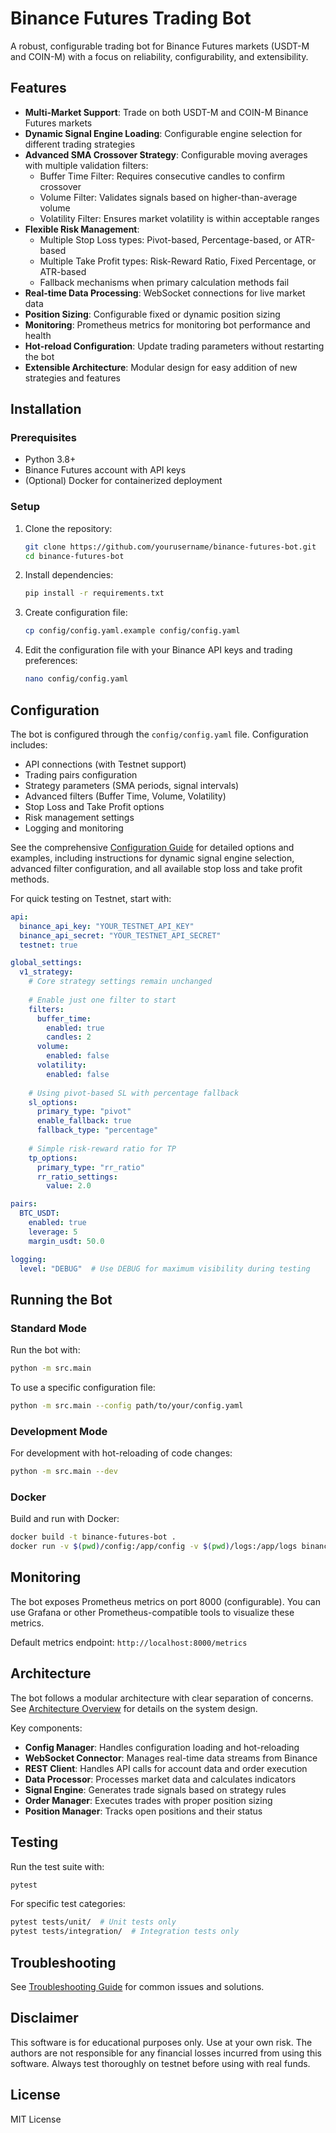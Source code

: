 # Binance Futures Trading Bot

A robust, configurable trading bot for Binance Futures markets (USDT-M and COIN-M) with a focus on reliability, configurability, and extensibility.

## Features

- **Multi-Market Support**: Trade on both USDT-M and COIN-M Binance Futures markets
- **Dynamic Signal Engine Loading**: Configurable engine selection for different trading strategies
- **Advanced SMA Crossover Strategy**: Configurable moving averages with multiple validation filters:
  - Buffer Time Filter: Requires consecutive candles to confirm crossover
  - Volume Filter: Validates signals based on higher-than-average volume
  - Volatility Filter: Ensures market volatility is within acceptable ranges
- **Flexible Risk Management**:
  - Multiple Stop Loss types: Pivot-based, Percentage-based, or ATR-based
  - Multiple Take Profit types: Risk-Reward Ratio, Fixed Percentage, or ATR-based
  - Fallback mechanisms when primary calculation methods fail
- **Real-time Data Processing**: WebSocket connections for live market data
- **Position Sizing**: Configurable fixed or dynamic position sizing
- **Monitoring**: Prometheus metrics for monitoring bot performance and health
- **Hot-reload Configuration**: Update trading parameters without restarting the bot
- **Extensible Architecture**: Modular design for easy addition of new strategies and features

## Installation

### Prerequisites

- Python 3.8+
- Binance Futures account with API keys
- (Optional) Docker for containerized deployment

### Setup

1. Clone the repository:
   ```bash
   git clone https://github.com/yourusername/binance-futures-bot.git
   cd binance-futures-bot
   ```

2. Install dependencies:
   ```bash
   pip install -r requirements.txt
   ```

3. Create configuration file:
   ```bash
   cp config/config.yaml.example config/config.yaml
   ```

4. Edit the configuration file with your Binance API keys and trading preferences:
   ```bash
   nano config/config.yaml
   ```

## Configuration

The bot is configured through the `config/config.yaml` file. Configuration includes:

- API connections (with Testnet support)
- Trading pairs configuration
- Strategy parameters (SMA periods, signal intervals)
- Advanced filters (Buffer Time, Volume, Volatility)
- Stop Loss and Take Profit options
- Risk management settings
- Logging and monitoring

See the comprehensive [Configuration Guide](docs/CONFIGURATION_GUIDE.md) for detailed options and examples, including instructions for dynamic signal engine selection, advanced filter configuration, and all available stop loss and take profit methods.

For quick testing on Testnet, start with:

```yaml
api:
  binance_api_key: "YOUR_TESTNET_API_KEY"
  binance_api_secret: "YOUR_TESTNET_API_SECRET"
  testnet: true

global_settings:
  v1_strategy:
    # Core strategy settings remain unchanged
    
    # Enable just one filter to start
    filters:
      buffer_time:
        enabled: true
        candles: 2
      volume:
        enabled: false
      volatility:
        enabled: false
    
    # Using pivot-based SL with percentage fallback
    sl_options:
      primary_type: "pivot"
      enable_fallback: true
      fallback_type: "percentage"
    
    # Simple risk-reward ratio for TP
    tp_options:
      primary_type: "rr_ratio"
      rr_ratio_settings:
        value: 2.0

pairs:
  BTC_USDT:
    enabled: true
    leverage: 5
    margin_usdt: 50.0

logging:
  level: "DEBUG"  # Use DEBUG for maximum visibility during testing
```

## Running the Bot

### Standard Mode

Run the bot with:

```bash
python -m src.main
```

To use a specific configuration file:

```bash
python -m src.main --config path/to/your/config.yaml
```

### Development Mode

For development with hot-reloading of code changes:

```bash
python -m src.main --dev
```

### Docker

Build and run with Docker:

```bash
docker build -t binance-futures-bot .
docker run -v $(pwd)/config:/app/config -v $(pwd)/logs:/app/logs binance-futures-bot
```

## Monitoring

The bot exposes Prometheus metrics on port 8000 (configurable). You can use Grafana or other Prometheus-compatible tools to visualize these metrics.

Default metrics endpoint: `http://localhost:8000/metrics`

## Architecture

The bot follows a modular architecture with clear separation of concerns. See [Architecture Overview](docs/ARCHITECTURE.md) for details on the system design.

Key components:
- **Config Manager**: Handles configuration loading and hot-reloading
- **WebSocket Connector**: Manages real-time data streams from Binance
- **REST Client**: Handles API calls for account data and order execution
- **Data Processor**: Processes market data and calculates indicators
- **Signal Engine**: Generates trade signals based on strategy rules
- **Order Manager**: Executes trades with proper position sizing
- **Position Manager**: Tracks open positions and their status

## Testing

Run the test suite with:

```bash
pytest
```

For specific test categories:

```bash
pytest tests/unit/  # Unit tests only
pytest tests/integration/  # Integration tests only
```

## Troubleshooting

See [Troubleshooting Guide](docs/TROUBLESHOOTING.md) for common issues and solutions.

## Disclaimer

This software is for educational purposes only. Use at your own risk. The authors are not responsible for any financial losses incurred from using this software. Always test thoroughly on testnet before using with real funds.

## License

MIT License
